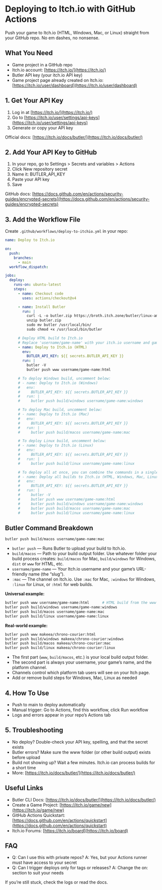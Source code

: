 # Deploying to Itch.io with GitHub Actions

Push your game to Itch.io (HTML, Windows, Mac, or Linux) straight from your GitHub repo. No em dashes, no nonsense.

## What You Need

* Game project in a GitHub repo
* Itch.io account: [https://itch.io/](https://itch.io/)
* Butler API key (your itch.io API key)
* Game project page already created on Itch.io: [https://itch.io/user/dashboard](https://itch.io/user/dashboard)

## 1. Get Your API Key

1. Log in at [https://itch.io/](https://itch.io/)
2. Go to [https://itch.io/user/settings/api-keys](https://itch.io/user/settings/api-keys)
3. Generate or copy your API key

Official docs: [https://itch.io/docs/butler/](https://itch.io/docs/butler/)

## 2. Add Your API Key to GitHub

1. In your repo, go to Settings > Secrets and variables > Actions
2. Click New repository secret
3. Name it: BUTLER\_API\_KEY
4. Paste your API key
5. Save

GitHub docs: [https://docs.github.com/en/actions/security-guides/encrypted-secrets](https://docs.github.com/en/actions/security-guides/encrypted-secrets)

## 3. Add the Workflow File

Create `.github/workflows/deploy-to-itchio.yml` in your repo:

```yaml
name: Deploy to Itch.io

on:
  push:
    branches:
      - main
  workflow_dispatch:

jobs:
  deploy:
    runs-on: ubuntu-latest
    steps:
      - name: Checkout code
        uses: actions/checkout@v4

      - name: Install Butler
        run: |
          curl -L -o butler.zip https://broth.itch.zone/butler/linux-amd64/LATEST/archive/default
          unzip butler.zip
          sudo mv butler /usr/local/bin/
          sudo chmod +x /usr/local/bin/butler

      # Deploy HTML build to Itch.io
      # Replace 'username/game-name' with your itch.io username and game name
      - name: Deploy to Itch.io (HTML)
        env:
          BUTLER_API_KEY: ${{ secrets.BUTLER_API_KEY }}
        run: |
          butler -V
          butler push www username/game-name:html

      # To deploy Windows build, uncomment below:
      # - name: Deploy to Itch.io (Windows)
      #   env:
      #     BUTLER_API_KEY: ${{ secrets.BUTLER_API_KEY }}
      #   run: |
      #     butler push build/windows username/game-name:windows

      # To deploy Mac build, uncomment below:
      # - name: Deploy to Itch.io (Mac)
      #   env:
      #     BUTLER_API_KEY: ${{ secrets.BUTLER_API_KEY }}
      #   run: |
      #     butler push build/macos username/game-name:mac

      # To deploy Linux build, uncomment below:
      # - name: Deploy to Itch.io (Linux)
      #   env:
      #     BUTLER_API_KEY: ${{ secrets.BUTLER_API_KEY }}
      #   run: |
      #     butler push build/linux username/game-name:linux

      # To deploy all at once, you can combine the commands in a single run:
      # - name: Deploy all builds to Itch.io (HTML, Windows, Mac, Linux)
      #   env:
      #     BUTLER_API_KEY: ${{ secrets.BUTLER_API_KEY }}
      #   run: |
      #     butler -V
      #     butler push www username/game-name:html
      #     butler push build/windows username/game-name:windows
      #     butler push build/macos username/game-name:mac
      #     butler push build/linux username/game-name:linux
```

## Butler Command Breakdown

```bash
butler push build/macos username/game-name:mac
```

* `butler push` — Runs Butler to upload your build to Itch.io.
* `build/macos` — Path to your build output folder. Use whatever folder your build process creates: `build/macos` for Mac, `build/windows` for Windows, `dist` or `www` for HTML, etc.
* `username/game-name` — Your Itch.io username and your game’s URL-friendly name (the “slug”).
* `:mac` — The channel on Itch.io. Use `:mac` for Mac, `:windows` for Windows, `:linux` for Linux, or `:html` for web builds.

**Universal example:**

```bash
butler push www username/game-name:html      # HTML build from the www folder
butler push build/windows username/game-name:windows
butler push build/macos username/game-name:mac
butler push build/linux username/game-name:linux
```

**Real-world example:**

```bash
butler push www makeea/chrono-courier:html
butler push build/windows makeea/chrono-courier:windows
butler push build/macos makeea/chrono-courier:mac
butler push build/linux makeea/chrono-courier:linux
```

* The first part (`www`, `build/macos`, etc.) is your local build output folder.
* The second part is always your username, your game’s name, and the platform channel.
* Channels control which platform tab users will see on your Itch page.
* Add or remove build steps for Windows, Mac, Linux as needed

## 4. How To Use

* Push to main to deploy automatically
* Manual trigger: Go to Actions, find this workflow, click Run workflow
* Logs and errors appear in your repo’s Actions tab

## 5. Troubleshooting

* No deploy? Double-check your API key, spelling, and that the secret exists
* Butler errors? Make sure the www folder (or other build output) exists before upload
* Build not showing up? Wait a few minutes. Itch.io can process builds for a short time
* More: [https://itch.io/docs/butler/](https://itch.io/docs/butler/)

## Useful Links

* Butler CLI Docs: [https://itch.io/docs/butler/](https://itch.io/docs/butler/)
* Create a Game Project: [https://itch.io/game/new](https://itch.io/game/new)
* GitHub Actions Quickstart: [https://docs.github.com/en/actions/quickstart](https://docs.github.com/en/actions/quickstart)
* Itch.io Forums: [https://itch.io/board](https://itch.io/board)

## FAQ

* Q: Can I use this with private repos?
  A: Yes, but your Actions runner must have access to your secret
* Q: Can I trigger deploys only for tags or releases?
  A: Change the on: section to suit your needs

If you’re still stuck, check the logs or read the docs.

